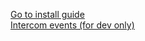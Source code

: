 [Go to install guide](https://github.com/rosteleset/SmartYard-Server/blob/main/install/12.syslog.md)  
[Intercom events (for dev only)](https://github.com/rosteleset/SmartYard-Server/tree/main/doc)
